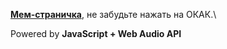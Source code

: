 **[Мем-страничка](https://destiny503.github.io/okak/)**, не забудьте нажать на ОКАК.\

Powered by **JavaScript + Web Audio API**

